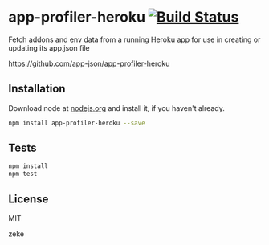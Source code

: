 # app-profiler-heroku [![Build Status](https://travis-ci.org/app-json/app-profiler-heroku.png?branch=master)](https://travis-ci.org/app-json/app-profiler-heroku)

Fetch addons and env data from a running Heroku app for use in creating or updating its app.json file

https://github.com/app-json/app-profiler-heroku

## Installation

Download node at [nodejs.org](http://nodejs.org) and install it, if you haven't already.

```sh
npm install app-profiler-heroku --save
```


## Tests

```sh
npm install
npm test
```

## License

MIT

zeke

